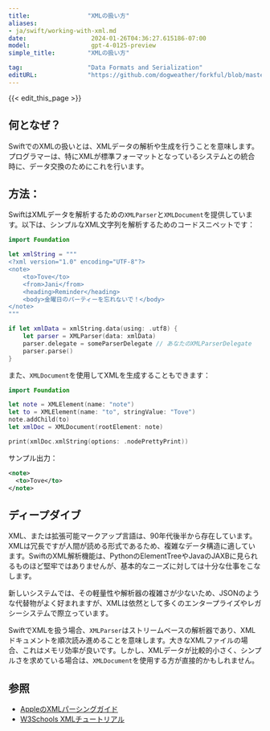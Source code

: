 ```yaml
---
title:                "XMLの扱い方"
aliases:
- ja/swift/working-with-xml.md
date:                  2024-01-26T04:36:27.615186-07:00
model:                 gpt-4-0125-preview
simple_title:         "XMLの扱い方"

tag:                  "Data Formats and Serialization"
editURL:              "https://github.com/dogweather/forkful/blob/master/content/ja/swift/working-with-xml.md"
---
```


{{< edit_this_page >}}

## 何となぜ？
SwiftでのXMLの扱いとは、XMLデータの解析や生成を行うことを意味します。プログラマーは、特にXMLが標準フォーマットとなっているシステムとの統合時に、データ交換のためにこれを行います。

## 方法：
SwiftはXMLデータを解析するための`XMLParser`と`XMLDocument`を提供しています。以下は、シンプルなXML文字列を解析するためのコードスニペットです：

```swift
import Foundation

let xmlString = """
<?xml version="1.0" encoding="UTF-8"?>
<note>
    <to>Tove</to>
    <from>Jani</from>
    <heading>Reminder</heading>
    <body>金曜日のパーティーを忘れないで！</body>
</note>
"""

if let xmlData = xmlString.data(using: .utf8) {
    let parser = XMLParser(data: xmlData)
    parser.delegate = someParserDelegate // あなたのXMLParserDelegate
    parser.parse()
}
```

また、`XMLDocument`を使用してXMLを生成することもできます：

```swift
import Foundation

let note = XMLElement(name: "note")
let to = XMLElement(name: "to", stringValue: "Tove")
note.addChild(to)
let xmlDoc = XMLDocument(rootElement: note)

print(xmlDoc.xmlString(options: .nodePrettyPrint))
```

サンプル出力：

```xml
<note>
  <to>Tove</to>
</note>
```

## ディープダイブ
XML、または拡張可能マークアップ言語は、90年代後半から存在しています。XMLは冗長ですが人間が読める形式であるため、複雑なデータ構造に適しています。SwiftのXML解析機能は、PythonのElementTreeやJavaのJAXBに見られるものほど堅牢ではありませんが、基本的なニーズに対しては十分な仕事をこなします。

新しいシステムでは、その軽量性や解析器の複雑さが少ないため、JSONのような代替物がよく好まれますが、XMLは依然として多くのエンタープライズやレガシーシステムで際立っています。

SwiftでXMLを扱う場合、`XMLParser`はストリームベースの解析器であり、XMLドキュメントを順次読み進めることを意味します。大きなXMLファイルの場合、これはメモリ効率が良いです。しかし、XMLデータが比較的小さく、シンプルさを求めている場合は、`XMLDocument`を使用する方が直接的かもしれません。

## 参照
- [AppleのXMLパーシングガイド](https://developer.apple.com/library/archive/documentation/Cocoa/Conceptual/XMLParsing/XMLParsing.html)
- [W3Schools XMLチュートリアル](https://www.w3schools.com/xml/)
